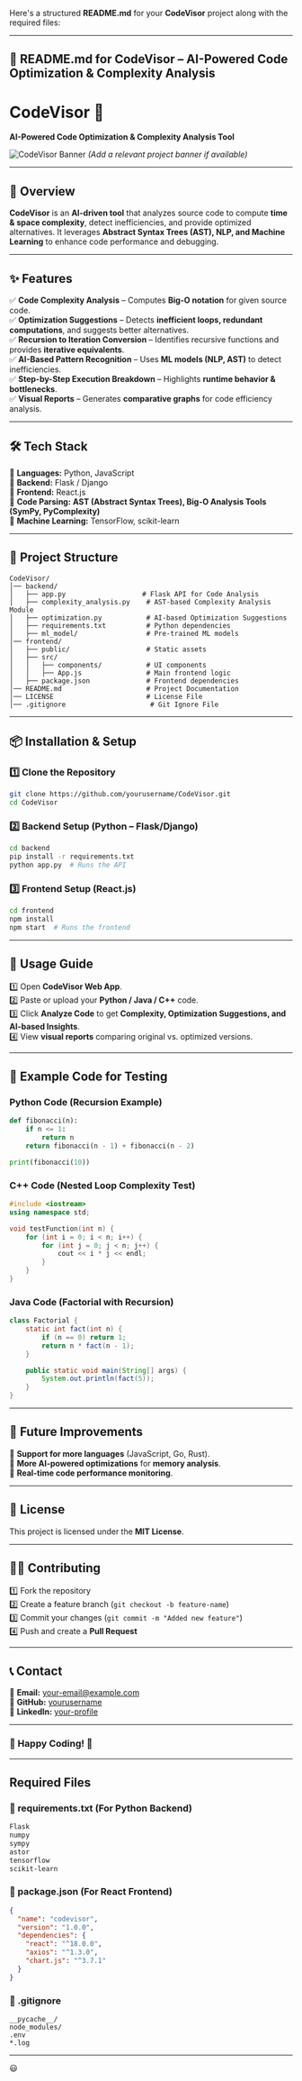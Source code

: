 Here's a structured **README.md** for your **CodeVisor** project along with the required files:  

---

## **📌 README.md for CodeVisor – AI-Powered Code Optimization & Complexity Analysis**

# **CodeVisor 🚀**  
**AI-Powered Code Optimization & Complexity Analysis Tool**  

![CodeVisor Banner](https://your-image-link-here.com) *(Add a relevant project banner if available)*  

---

## **📌 Overview**  
**CodeVisor** is an **AI-driven tool** that analyzes source code to compute **time & space complexity**, detect inefficiencies, and provide optimized alternatives. It leverages **Abstract Syntax Trees (AST), NLP, and Machine Learning** to enhance code performance and debugging.  

---

## **✨ Features**  
✅ **Code Complexity Analysis** – Computes **Big-O notation** for given source code.  
✅ **Optimization Suggestions** – Detects **inefficient loops, redundant computations**, and suggests better alternatives.  
✅ **Recursion to Iteration Conversion** – Identifies recursive functions and provides **iterative equivalents**.  
✅ **AI-Based Pattern Recognition** – Uses **ML models (NLP, AST)** to detect inefficiencies.  
✅ **Step-by-Step Execution Breakdown** – Highlights **runtime behavior & bottlenecks**.  
✅ **Visual Reports** – Generates **comparative graphs** for code efficiency analysis.  

---

## **🛠️ Tech Stack**  
🔹 **Languages:** Python, JavaScript  
🔹 **Backend:** Flask / Django  
🔹 **Frontend:** React.js  
🔹 **Code Parsing:** **AST (Abstract Syntax Trees), Big-O Analysis Tools (SymPy, PyComplexity)**  
🔹 **Machine Learning:** TensorFlow, scikit-learn  

---

## **📂 Project Structure**  
```
CodeVisor/
│── backend/
│   ├── app.py                   # Flask API for Code Analysis
│   ├── complexity_analysis.py    # AST-based Complexity Analysis Module
│   ├── optimization.py           # AI-based Optimization Suggestions
│   ├── requirements.txt          # Python dependencies
│   ├── ml_model/                 # Pre-trained ML models
│── frontend/
│   ├── public/                   # Static assets
│   ├── src/
│   │   ├── components/           # UI components
│   │   ├── App.js                # Main frontend logic
│   ├── package.json              # Frontend dependencies
│── README.md                     # Project Documentation
│── LICENSE                       # License File
│── .gitignore                     # Git Ignore File
```

---

## **📦 Installation & Setup**  

### **1️⃣ Clone the Repository**  
```bash
git clone https://github.com/yourusername/CodeVisor.git
cd CodeVisor
```

### **2️⃣ Backend Setup (Python – Flask/Django)**  
```bash
cd backend
pip install -r requirements.txt
python app.py  # Runs the API
```

### **3️⃣ Frontend Setup (React.js)**  
```bash
cd frontend
npm install
npm start  # Runs the frontend
```

---

## **🚀 Usage Guide**  
1️⃣ Open **CodeVisor Web App**.  
2️⃣ Paste or upload your **Python / Java / C++** code.  
3️⃣ Click **Analyze Code** to get **Complexity, Optimization Suggestions, and AI-based Insights**.  
4️⃣ View **visual reports** comparing original vs. optimized versions.  

---

## **🧪 Example Code for Testing**  

### **Python Code (Recursion Example)**  
```python
def fibonacci(n):
    if n <= 1:
        return n
    return fibonacci(n - 1) + fibonacci(n - 2)

print(fibonacci(10))
```

### **C++ Code (Nested Loop Complexity Test)**  
```cpp
#include <iostream>
using namespace std;

void testFunction(int n) {
    for (int i = 0; i < n; i++) {
        for (int j = 0; j < n; j++) {
            cout << i * j << endl;
        }
    }
}
```

### **Java Code (Factorial with Recursion)**  
```java
class Factorial {
    static int fact(int n) {
        if (n == 0) return 1;
        return n * fact(n - 1);
    }

    public static void main(String[] args) {
        System.out.println(fact(5));
    }
}
```

---

## **🔮 Future Improvements**  
🚀 **Support for more languages** (JavaScript, Go, Rust).  
🚀 **More AI-powered optimizations** for **memory analysis**.  
🚀 **Real-time code performance monitoring**.  

---

## **📝 License**  
This project is licensed under the **MIT License**.  

---

## **👨‍💻 Contributing**  
1️⃣ Fork the repository  
2️⃣ Create a feature branch (`git checkout -b feature-name`)  
3️⃣ Commit your changes (`git commit -m "Added new feature"`)  
4️⃣ Push and create a **Pull Request**  

---

## **📞 Contact**  
📧 **Email:** your-email@example.com  
🔗 **GitHub:** [yourusername](https://github.com/yourusername)  
🔗 **LinkedIn:** [your-profile](https://linkedin.com/in/yourprofile)  

---

### **🚀 Happy Coding!** 🎯  

---

## **Required Files**  

### **📌 requirements.txt (For Python Backend)**  
```txt
Flask
numpy
sympy
astor
tensorflow
scikit-learn
```

### **📌 package.json (For React Frontend)**
```json
{
  "name": "codevisor",
  "version": "1.0.0",
  "dependencies": {
    "react": "^18.0.0",
    "axios": "^1.3.0",
    "chart.js": "^3.7.1"
  }
}
```

### **📌 .gitignore**
```
__pycache__/
node_modules/
.env
*.log
```

---

😃
